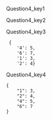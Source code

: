 Question4_key1



Question4_key2


Question4_key3
```
 {
    '4': 5, 
    '6': 7, 
    '1': 3, 
    '2': 4}
```
Question4_key4
```
{
    "1": 3,
    "2": 4,
    "4": 5,
    "6": 7
}
```
